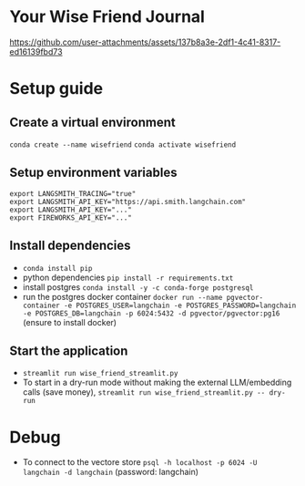 # Your Wise Friend Journal

https://github.com/user-attachments/assets/137b8a3e-2df1-4c41-8317-ed16139fbd73

# Setup guide
## Create a virtual environment
`conda create --name wisefriend`
`conda activate wisefriend`

## Setup environment variables
```
export LANGSMITH_TRACING="true"
export LANGSMITH_API_KEY="https://api.smith.langchain.com"
export LANGSMITH_API_KEY="..."
export FIREWORKS_API_KEY="..."
```

## Install dependencies
* `conda install pip`
* python dependencies `pip install -r requirements.txt`
* install postgres `conda install -y -c conda-forge postgresql`
* run the postgres docker container `docker run --name pgvector-container -e POSTGRES_USER=langchain -e POSTGRES_PASSWORD=langchain -e POSTGRES_DB=langchain -p 6024:5432 -d pgvector/pgvector:pg16` (ensure to install docker)

## Start the application
* `streamlit run wise_friend_streamlit.py`
* To start in a dry-run mode without making the external LLM/embedding calls (save money), `streamlit run wise_friend_streamlit.py -- dry-run`

# Debug
* To connect to the vectore store
`psql -h localhost -p 6024 -U langchain -d langchain` (password: langchain)
